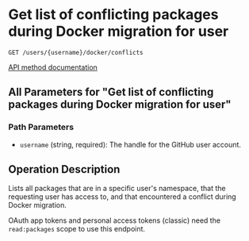 # Get list of conflicting packages during Docker migration for user

`GET /users/{username}/docker/conflicts`

[API method documentation](https://docs.github.com/rest/packages/packages#get-list-of-conflicting-packages-during-docker-migration-for-user)

## All Parameters for "Get list of conflicting packages during Docker migration for user"

### Path Parameters

- `username` (string, required): The handle for the GitHub user account.

## Operation Description

Lists all packages that are in a specific user's namespace, that the requesting user has access to, and that encountered a conflict during Docker migration.

OAuth app tokens and personal access tokens (classic) need the `read:packages` scope to use this endpoint.
